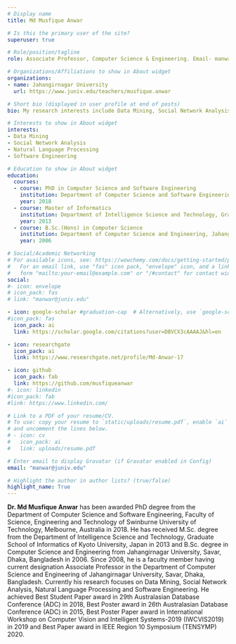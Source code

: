 ```yaml
---
# Display name
title: Md Musfique Anwar

# Is this the primary user of the site?
superuser: true

# Role/position/tagline
role: Associate Professor, Computer Science & Engineering. Email- manwar@juniv.edu

# Organizations/Affiliations to show in About widget
organizations:
- name: Jahangirnagar University
  url: https://www.juniv.edu/teachers/musfique.anwar

# Short bio (displayed in user profile at end of posts)
bio: My research interests include Data Mining, Social Network Analysis, Natural Language Processing, Software Engineering.

# Interests to show in About widget
interests:
- Data Mining 
- Social Network Analysis
- Natural Language Processing
- Software Engineering

# Education to show in About widget
education:
  courses:
  - course: PhD in Computer Science and Software Engineering
    institution: Department of Computer Science and Software Engineering, Faculty of Science, Engineering and Technology of Swinburne University of Technology, Melbourne, Australia.
    year: 2018
  - course: Master of Informatics
    institution: Department of Intelligence Science and Technology, Graduate School of Informatics of Kyoto University, Japan.
    year: 2013
  - course: B.Sc.(Hons) in Computer Science
    institution: Department of Computer Science and Engineering, Jahangirnagar University, Savar, Dhaka, Bangladesh.
    year: 2006

# Social/Academic Networking
# For available icons, see: https://wowchemy.com/docs/getting-started/page-builder/#icons
#   For an email link, use "fas" icon pack, "envelope" icon, and a link in the
#   form "mailto:your-email@example.com" or "/#contact" for contact widget.
social:
#- icon: envelope
# icon_pack: fas
# link: "manwar@juniv.edu"

- icon: google-scholar #graduation-cap  # Alternatively, use `google-scholar` icon from `ai` icon pack
#icon_pack: fas
  icon_pack: ai
  link: https://scholar.google.com/citations?user=DBVCX3cAAAAJ&hl=en

- icon: researchgate
  icon_pack: ai
  link: https://www.researchgate.net/profile/Md-Anwar-17

- icon: github
  icon_pack: fab
  link: https://github.com/musfiqueanwar
#- icon: linkedin
#icon_pack: fab
#link: https://www.linkedin.com/

# Link to a PDF of your resume/CV.
# To use: copy your resume to `static/uploads/resume.pdf`, enable `ai` icons in `params.toml`, 
# and uncomment the lines below.
# - icon: cv
#   icon_pack: ai
#   link: uploads/resume.pdf

# Enter email to display Gravatar (if Gravatar enabled in Config)
email: "manwar@juniv.edu"

# Highlight the author in author lists? (true/false)
highlight_name: True
---
```


**Dr. Md Musfique Anwar** has been awarded PhD degree from the Department of Computer Science and Software Engineering, Faculty of Science, Engineering and Technology of Swinburne University of Technology, Melbourne, Australia in 2018. He has received M.Sc. degree from the Department of Intelligence Science and Technology, Graduate School of Informatics of Kyoto University, Japan in 2013 and B.Sc. degree in Computer Science and Engineering from Jahangirnagar University, Savar, Dhaka, Bangladesh in 2006. Since 2008, he is a faculty member having current designation Associate Professor in the Department of Computer Science and Engineering of Jahangirnagar University, Savar, Dhaka, Bangladesh. Currently his research focuses on Data Mining, Social Network Analysis, Natural Language Processing and Software Engineering. He achieved Best Student Paper award in 29th Australasian Database Conference (ADC) in 2018, Best Poster award in 26th Australasian Database Conference (ADC) in 2015, Best Poster Paper award in International Workshop on Computer Vision and Intelligent Systems-2019 (IWCVIS2019) in 2019 and Best Paper award in IEEE Region 10 Symposium (TENSYMP) 2020.


